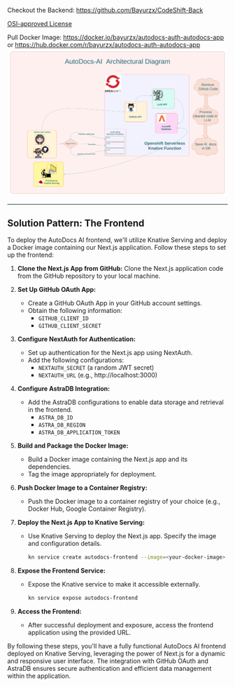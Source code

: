 Checkout the Backend:
<https://github.com/Bayurzx/CodeShift-Back>

[OSI-approved License](./LICENSE)

Pull Docker Image: <https://docker.io/bayurzx/autodocs-auth-autodocs-app> or
<https://hub.docker.com/r/bayurzx/autodocs-auth-autodocs-app>
![AutoDocs Architectual Diagram](./AutoDocs%20AI%20(1).png)

---

## Solution Pattern: The Frontend

To deploy the AutoDocs AI frontend, we'll utilize Knative Serving and deploy a Docker image containing our Next.js application. Follow these steps to set up the frontend:

1. **Clone the Next.js App from GitHub:**
   Clone the Next.js application code from the GitHub repository to your local machine.

2. **Set Up GitHub OAuth App:**
   - Create a GitHub OAuth App in your GitHub account settings.
   - Obtain the following information:
     - `GITHUB_CLIENT_ID`
     - `GITHUB_CLIENT_SECRET`

3. **Configure NextAuth for Authentication:**
   - Set up authentication for the Next.js app using NextAuth.
   - Add the following configurations:
     - `NEXTAUTH_SECRET` (a random JWT secret)
     - `NEXTAUTH_URL` (e.g., http://localhost:3000)

4. **Configure AstraDB Integration:**
   - Add the AstraDB configurations to enable data storage and retrieval in the frontend.
     - `ASTRA_DB_ID`
     - `ASTRA_DB_REGION`
     - `ASTRA_DB_APPLICATION_TOKEN`

5. **Build and Package the Docker Image:**
   - Build a Docker image containing the Next.js app and its dependencies.
   - Tag the image appropriately for deployment.

6. **Push Docker Image to a Container Registry:**
   - Push the Docker image to a container registry of your choice (e.g., Docker Hub, Google Container Registry).

7. **Deploy the Next.js App to Knative Serving:**
   - Use Knative Serving to deploy the Next.js app. Specify the image and configuration details.
     ```bash
     kn service create autodocs-frontend --image=<your-docker-image>
     ```

8. **Expose the Frontend Service:**
   - Expose the Knative service to make it accessible externally.
     ```bash
     kn service expose autodocs-frontend
     ```

9. **Access the Frontend:**
   - After successful deployment and exposure, access the frontend application using the provided URL.

By following these steps, you'll have a fully functional AutoDocs AI frontend deployed on Knative Serving, leveraging the power of Next.js for a dynamic and responsive user interface. The integration with GitHub OAuth and AstraDB ensures secure authentication and efficient data management within the application.